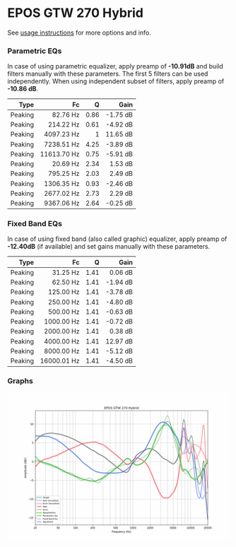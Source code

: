 # EPOS GTW 270 Hybrid
See [usage instructions](https://github.com/jaakkopasanen/AutoEq#usage) for more options and info.

### Parametric EQs
In case of using parametric equalizer, apply preamp of **-10.91dB** and build filters manually
with these parameters. The first 5 filters can be used independently.
When using independent subset of filters, apply preamp of **-10.86 dB**.

| Type    | Fc          |    Q | Gain     |
|--------:|------------:|-----:|---------:|
| Peaking | 82.76 Hz    | 0.86 | -1.75 dB |
| Peaking | 214.22 Hz   | 0.61 | -4.92 dB |
| Peaking | 4097.23 Hz  | 1    | 11.65 dB |
| Peaking | 7238.51 Hz  | 4.25 | -3.89 dB |
| Peaking | 11613.70 Hz | 0.75 | -5.91 dB |
| Peaking | 20.69 Hz    | 2.34 | 1.53 dB  |
| Peaking | 795.25 Hz   | 2.03 | 2.49 dB  |
| Peaking | 1306.35 Hz  | 0.93 | -2.46 dB |
| Peaking | 2677.02 Hz  | 2.73 | 2.29 dB  |
| Peaking | 9367.06 Hz  | 2.64 | -0.25 dB |

### Fixed Band EQs
In case of using fixed band (also called graphic) equalizer, apply preamp of **-12.40dB**
(if available) and set gains manually with these parameters.

| Type    | Fc          |    Q | Gain     |
|--------:|------------:|-----:|---------:|
| Peaking | 31.25 Hz    | 1.41 | 0.06 dB  |
| Peaking | 62.50 Hz    | 1.41 | -1.94 dB |
| Peaking | 125.00 Hz   | 1.41 | -3.78 dB |
| Peaking | 250.00 Hz   | 1.41 | -4.80 dB |
| Peaking | 500.00 Hz   | 1.41 | -0.63 dB |
| Peaking | 1000.00 Hz  | 1.41 | -0.72 dB |
| Peaking | 2000.00 Hz  | 1.41 | 0.38 dB  |
| Peaking | 4000.00 Hz  | 1.41 | 12.97 dB |
| Peaking | 8000.00 Hz  | 1.41 | -5.12 dB |
| Peaking | 16000.01 Hz | 1.41 | -4.50 dB |

### Graphs
![](./EPOS%20GTW%20270%20Hybrid.png)